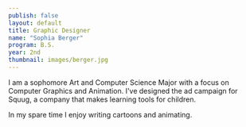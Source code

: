 ```yaml
---
publish: false
layout: default
title: Graphic Designer
name: "Sophia Berger"
program: B.S.
year: 2nd
thumbnail: images/berger.jpg
---
```

I am a sophomore Art and Computer Science Major with a focus on Computer Graphics and Animation. I've designed the ad campaign for Squug, a company that makes learning tools for children.

In my spare time I enjoy writing cartoons and animating.
